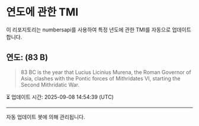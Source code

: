 
# 연도에 관한 TMI

이 리포지토리는 numbersapi를 사용하여 특정 년도에 관한 TMI를 자동으로 업데이트합니다.

## 연도: (83 B)
> 83 BC is the year that Lucius Licinius Murena, the Roman Governor of Asia, clashes with the Pontic forces of Mithridates VI, starting the Second Mithridatic War.

⏳ 업데이트 시간: 2025-09-08 14:54:39 (UTC)

---
자동 업데이트 봇에 의해 관리됩니다.

